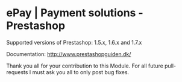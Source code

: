 ePay | Payment solutions - Prestashop
==========

Supported versions of Prestashop: 1.5.x, 1.6.x and 1.7.x

Documentation: http://www.prestashopguiden.dk/


Thank you all for your contribution to this Module. 
For all future pull-requests I must ask you all to only post bug fixes.
